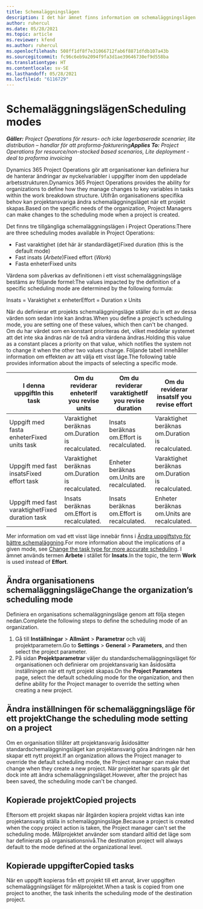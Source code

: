 ```yaml
---
title: Schemaläggningslägen
description: I det här ämnet finns information om schemaläggningslägen.
author: ruhercul
ms.date: 05/28/2021
ms.topic: article
ms.reviewer: kfend
ms.author: ruhercul
ms.openlocfilehash: 508ff1df8f7e31066712fab6f8871dfdb107a43b
ms.sourcegitcommit: fc96c6eb9a2094f9fa3d1ae39646730ef9d558ba
ms.translationtype: HT
ms.contentlocale: sv-SE
ms.lasthandoff: 05/28/2021
ms.locfileid: "6116729"
---
```

# <a name="scheduling-modes"></a><span data-ttu-id="51e42-103">Schemaläggningslägen</span><span class="sxs-lookup"><span data-stu-id="51e42-103">Scheduling modes</span></span>

<span data-ttu-id="51e42-104">_**Gäller:** Project Operations för resurs- och icke lagerbaserade scenarier, lite distribution – handlar för att proforma-fakturering_</span><span class="sxs-lookup"><span data-stu-id="51e42-104">_**Applies To:** Project Operations for resource/non-stocked based scenarios, Lite deployment - deal to proforma invoicing_</span></span>


<span data-ttu-id="51e42-105">Dynamics 365 Project Operations gör att organisationer kan definiera hur de hanterar ändringar av nyckelvariabler i uppgifter inom den uppdelade arbetsstrukturen.</span><span class="sxs-lookup"><span data-stu-id="51e42-105">Dynamics 365 Project Operations provides the ability for organizations to define how they manage changes to key variables in tasks within the work breakdown structure.</span></span> <span data-ttu-id="51e42-106">Utifrån organisationens specifika behov kan projektansvariga ändra schemaläggningsläget när ett projekt skapas.</span><span class="sxs-lookup"><span data-stu-id="51e42-106">Based on the specific needs of the organization, Project Managers can make changes to the scheduling mode when a project is created.</span></span>

<span data-ttu-id="51e42-107">Det finns tre tillgängliga schemaläggningslägen i Project Operations:</span><span class="sxs-lookup"><span data-stu-id="51e42-107">There are three scheduling modes available in Project Operations:</span></span>

  - <span data-ttu-id="51e42-108">Fast varaktighet (det här är standardläget)</span><span class="sxs-lookup"><span data-stu-id="51e42-108">Fixed duration (this is the default mode)</span></span>
  - <span data-ttu-id="51e42-109">Fast insats (*Arbete*)</span><span class="sxs-lookup"><span data-stu-id="51e42-109">Fixed effort (*Work*)</span></span>
  - <span data-ttu-id="51e42-110">Fasta enheter</span><span class="sxs-lookup"><span data-stu-id="51e42-110">Fixed units</span></span>

<span data-ttu-id="51e42-111">Värdena som påverkas av definitionen i ett visst schemaläggningsläge bestäms av följande formel:</span><span class="sxs-lookup"><span data-stu-id="51e42-111">The values impacted by the definition of a specific scheduling mode are determined by the following formula:</span></span>

  <span data-ttu-id="51e42-112">Insats = Varaktighet x enheter</span><span class="sxs-lookup"><span data-stu-id="51e42-112">Effort  = Duration x Units</span></span>

<span data-ttu-id="51e42-113">När du definierar ett projekts schemaläggningsläge ställer du in ett av dessa värden som sedan inte kan ändras.</span><span class="sxs-lookup"><span data-stu-id="51e42-113">When you define a project’s scheduling mode, you are setting one of these values, which then can't be changed.</span></span> <span data-ttu-id="51e42-114">Om du har värdet som en konstant prioriteras det, vilket meddelar systemet att det inte ska ändras när de två andra värdena ändras.</span><span class="sxs-lookup"><span data-stu-id="51e42-114">Holding this value as a constant places a priority on that value, which notifies the system not to change it when the other two values change.</span></span> <span data-ttu-id="51e42-115">Följande tabell innehåller information om effekten av att välja ett visst läge.</span><span class="sxs-lookup"><span data-stu-id="51e42-115">The following table provides information about the impacts of selecting a specific mode.</span></span>

| <span data-ttu-id="51e42-116">**I denna uppgift**</span><span class="sxs-lookup"><span data-stu-id="51e42-116">**In this task**</span></span>             | <span data-ttu-id="51e42-117">**Om du reviderar enheter**</span><span class="sxs-lookup"><span data-stu-id="51e42-117">**If you revise units**</span></span>   | <span data-ttu-id="51e42-118">**Om du reviderar varaktighet**</span><span class="sxs-lookup"><span data-stu-id="51e42-118">**If you revise duration**</span></span> | <span data-ttu-id="51e42-119">**Om du reviderar insats**</span><span class="sxs-lookup"><span data-stu-id="51e42-119">**If you revise effort**</span></span>  |
|----------------------|---------------------------|----------------------------|---------------------------|
| <span data-ttu-id="51e42-120">Uppgift med fasta enheter</span><span class="sxs-lookup"><span data-stu-id="51e42-120">Fixed units task</span></span>     | <span data-ttu-id="51e42-121">Varaktighet beräknas om.</span><span class="sxs-lookup"><span data-stu-id="51e42-121">Duration is recalculated.</span></span> | <span data-ttu-id="51e42-122">Insats beräknas om.</span><span class="sxs-lookup"><span data-stu-id="51e42-122">Effort is recalculated.</span></span>    | <span data-ttu-id="51e42-123">Varaktighet beräknas om.</span><span class="sxs-lookup"><span data-stu-id="51e42-123">Duration is recalculated.</span></span> |
| <span data-ttu-id="51e42-124">Uppgift med fast insats</span><span class="sxs-lookup"><span data-stu-id="51e42-124">Fixed effort task</span></span>    | <span data-ttu-id="51e42-125">Varaktighet beräknas om.</span><span class="sxs-lookup"><span data-stu-id="51e42-125">Duration is recalculated.</span></span> | <span data-ttu-id="51e42-126">Enheter beräknas om.</span><span class="sxs-lookup"><span data-stu-id="51e42-126">Units are recalculated.</span></span>    | <span data-ttu-id="51e42-127">Varaktighet beräknas om.</span><span class="sxs-lookup"><span data-stu-id="51e42-127">Duration is recalculated.</span></span> |
| <span data-ttu-id="51e42-128">Uppgift med fast varaktighet</span><span class="sxs-lookup"><span data-stu-id="51e42-128">Fixed duration task</span></span>  | <span data-ttu-id="51e42-129">Insats beräknas om.</span><span class="sxs-lookup"><span data-stu-id="51e42-129">Effort is recalculated.</span></span>   | <span data-ttu-id="51e42-130">Insats beräknas om.</span><span class="sxs-lookup"><span data-stu-id="51e42-130">Effort is recalculated.</span></span>    | <span data-ttu-id="51e42-131">Enheter beräknas om.</span><span class="sxs-lookup"><span data-stu-id="51e42-131">Units are recalculated.</span></span>   |

<span data-ttu-id="51e42-132">Mer information om vad ett visst läge innebär finns i [Ändra uppgiftstyp för bättre schemaläggning](https://support.microsoft.com/en-us/office/change-the-task-type-for-more-accurate-scheduling-b0b969ad-45bc-4e9e-8967-435587548a72).</span><span class="sxs-lookup"><span data-stu-id="51e42-132">For more information about the implications of a given mode, see [Change the task type for more accurate scheduling](https://support.microsoft.com/en-us/office/change-the-task-type-for-more-accurate-scheduling-b0b969ad-45bc-4e9e-8967-435587548a72).</span></span> <span data-ttu-id="51e42-133">I ämnet används termen **Arbete** i stället för **Insats**.</span><span class="sxs-lookup"><span data-stu-id="51e42-133">In the topic, the term **Work** is used instead of **Effort**.</span></span>

## <a name="change-the-organizations-scheduling-mode"></a><span data-ttu-id="51e42-134">Ändra organisationens schemaläggningsläge</span><span class="sxs-lookup"><span data-stu-id="51e42-134">Change the organization’s scheduling mode</span></span>

<span data-ttu-id="51e42-135">Definiera en organisations schemaläggningsläge genom att följa stegen nedan.</span><span class="sxs-lookup"><span data-stu-id="51e42-135">Complete the following steps to define the scheduling mode of an organization.</span></span>

1. <span data-ttu-id="51e42-136">Gå till **Inställningar** \> **Allmänt** \> **Parametrar** och välj projektparametern.</span><span class="sxs-lookup"><span data-stu-id="51e42-136">Go to **Settings** \> **General** \> **Parameters**, and then select the project parameter.</span></span> 
2. <span data-ttu-id="51e42-137">På sidan **Projektparametrar** väljer du standardschemaläggningsläget för organisationen och definierar om projektansvarig kan åsidosätta inställningen när ett nytt projekt skapas.</span><span class="sxs-lookup"><span data-stu-id="51e42-137">On the **Project Parameters** page, select the default scheduling mode for the organization, and then define ability for the Project manager to override the setting when creating a new project.</span></span>

## <a name="change-the-scheduling-mode-setting-on-a-project"></a><span data-ttu-id="51e42-138">Ändra inställningen för schemaläggningsläge för ett projekt</span><span class="sxs-lookup"><span data-stu-id="51e42-138">Change the scheduling mode setting on a project</span></span>

<span data-ttu-id="51e42-139">Om en organisation tillåter att projektansvarig åsidosätter standardschemaläggningsläget kan projektansvarig göra ändringen när hen skapar ett nytt projekt.</span><span class="sxs-lookup"><span data-stu-id="51e42-139">If an organization allows the Project manager to override the default scheduling mode, the Project manager can make that change when they create a new project.</span></span> <span data-ttu-id="51e42-140">När projektet har sparats går det dock inte att ändra schemaläggningsläget.</span><span class="sxs-lookup"><span data-stu-id="51e42-140">However, after the project has been saved, the scheduling mode can't be changed.</span></span>

## <a name="copied-projects"></a><span data-ttu-id="51e42-141">Kopierade projekt</span><span class="sxs-lookup"><span data-stu-id="51e42-141">Copied projects</span></span>

<span data-ttu-id="51e42-142">Eftersom ett projekt skapas när åtgärden kopiera projekt vidtas kan inte projektansvarig ställa in schemaläggningsläge.</span><span class="sxs-lookup"><span data-stu-id="51e42-142">Because a project is created when the copy project action is taken, the Project manager can't set the scheduling mode.</span></span> <span data-ttu-id="51e42-143">Målprojektet använder som standard alltid det läge som har definierats på organisationsnivå.</span><span class="sxs-lookup"><span data-stu-id="51e42-143">The destination project will always default to the mode defined at the organizational level.</span></span>

## <a name="copied-tasks"></a><span data-ttu-id="51e42-144">Kopierade uppgifter</span><span class="sxs-lookup"><span data-stu-id="51e42-144">Copied tasks</span></span>

<span data-ttu-id="51e42-145">När en uppgift kopieras från ett projekt till ett annat, ärver uppgiften schemaläggningsläget för målprojektet.</span><span class="sxs-lookup"><span data-stu-id="51e42-145">When a task is copied from one project to another, the task inherits the scheduling mode of the destination project.</span></span>

